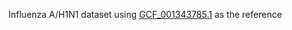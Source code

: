 Influenza A/H1N1 dataset using [
GCF_001343785.1](https://www.ncbi.nlm.nih.gov/datasets/genome/GCF_001343785.1/) as the reference
